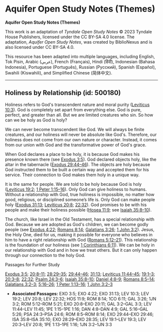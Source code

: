 # Aquifer Open Study Notes (Themes)

**Aquifer Open Study Notes (Themes)**

This work is an adaptation of *Tyndale Open Study Notes* © 2023 Tyndale House Publishers, licensed under the CC BY\-SA 4\.0 license. The adaptation, *Aquifer Open Study Notes*, was created by BiblioNexus and is also licensed under CC BY\-SA 4\.0\.

This resource has been adapted into multiple languages, including English, Tok Pisin, Arabic (عربي), French (Français), Hindi (हिंदी), Indonesian (Bahasa Indonesia), Portuguese (Português), Russian (Русский), Spanish (Español), Swahili (Kiswahili), and Simplified Chinese (简体中文).



--------------------------------

## Holiness by Relationship (id: 500180)

Holiness refers to God's transcendent nature and moral purity ([Leviticus 10:3](https://ref.ly/Lev10:3)). God is completely set apart from everything else. God is pure, perfect, and greater than all. But we are limited creatures who sin. So how can we be holy as God is holy?

We can never become transcendent like God. We will always be finite creatures, and our holiness will never be absolute like God's. Therefore, our holiness does not come from our own nature or character. Instead, it comes from our union with God and the transformative power of God's grace.

When God declares a place to be holy, it is because God makes his presence known there (see [Exodus 3:5](https://ref.ly/Exod3:5)). God declared objects holy, like the altar in the tabernacle ([Exodus 29:44–46](https://ref.ly/Exod29:44-Exod29:46)). The objects are holy because God instructed them to be built a certain way and accepted them for his service. Their connection to God makes them holy in a unique way.

It is the same for people. We are told to be holy because God is holy ([Leviticus 19:2](https://ref.ly/Lev19:2); [1 Peter 1:15–16](https://ref.ly/1Pet1:15-1Pet1:16)). Only God can give holiness to humans. Without a relationship with God, true holiness is impossible, no matter how good, religious, or disciplined someone’s life is. Only God can make people holy ([Exodus 31:13](https://ref.ly/Exod31:13); [Leviticus 20:8](https://ref.ly/Lev20:8); [22:32](https://ref.ly/Lev22:32)). God promises to be with his people and make their holiness possible ([Hosea 11:9](https://ref.ly/Hos11:9); see [Isaiah 35:8–10](https://ref.ly/Isa35:8-Isa35:10)).

The church, like Israel in the Old Testament, has a special relationship with God. Because we are adopted as God's children, we can become godly people (see [Exodus 4:22](https://ref.ly/Exod4:22); [Romans 8:14](https://ref.ly/Rom8:14); [Galatians 3:26](https://ref.ly/Gal3:26); [1 John 3:2](https://ref.ly/1John3:2)). Jesus, the Holy One, died for us, making it possible for everyone who believes in him to have a right relationship with God ([Romans 5:12–21](https://ref.ly/Rom5:12-Rom5:21)). This relationship is the foundation of our holiness (see [1 Corinthians 6:11](https://ref.ly/1Cor6:11)). We can be holy in our relationship with God and in how we treat others. But it can only happen through our connection to the holy God.

Passages for Further Study

[Exodus 3:5](https://ref.ly/Exod3:5); [20:8–11](https://ref.ly/Exod20:8-Exod20:11); [28:29–35](https://ref.ly/Exod28:29-Exod28:35); [29:44–46](https://ref.ly/Exod29:44-Exod29:46); [31:13](https://ref.ly/Exod31:13); [Leviticus 11:44–45](https://ref.ly/Lev11:44-Lev11:45); [19:1–3](https://ref.ly/Lev19:1-Lev19:3); [20:3–8](https://ref.ly/Lev20:3-Lev20:8); [22:32](https://ref.ly/Lev22:32); [Psalm 24:3–6](https://ref.ly/Ps24:3-Ps24:6); [Isaiah 35:8–10](https://ref.ly/Isa35:8-Isa35:10); [Daniel 4:8–9](https://ref.ly/Dan4:8-Dan4:9); [Romans 8:5–14](https://ref.ly/Rom8:5-Rom8:14); [Galatians 3:2–3](https://ref.ly/Gal3:2-Gal3:3); [5:16–26](https://ref.ly/Gal5:16-Gal5:26); [1 Peter 1:13–16](https://ref.ly/1Pet1:13-1Pet1:16); [1 John 3:2–3](https://ref.ly/1John3:2-1John3:3)

* **Associated Passages:** EXO 3:5; EXO 4:22; EXO 31:13; LEV 10:3; LEV 19:2; LEV 20:8; LEV 22:32; HOS 11:9; ROM 8:14; 1CO 6:11; GAL 3:26; 1JN 3:2; ROM 5:12–ROM 5:21; EXO 20:8–EXO 20:11; GAL 3:2–GAL 3:3; LEV 11:44–LEV 11:45; 1PE 1:15–1PE 1:16; DAN 4:8–DAN 4:9; GAL 5:16–GAL 5:26; PSA 24:3–PSA 24:6; ROM 8:5–ROM 8:14; EXO 29:44–EXO 29:46; ISA 35:8–ISA 35:10; EXO 28:29–EXO 28:35; LEV 19:1–LEV 19:3; LEV 20:3–LEV 20:8; 1PE 1:13–1PE 1:16; 1JN 3:2–1JN 3:3

